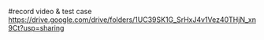 #record video & test case
https://drive.google.com/drive/folders/1UC39SK1G_SrHxJ4v1Vez40THjN_xn9Ct?usp=sharing 
